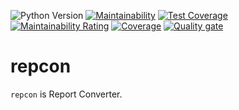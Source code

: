 ![Python Version][python_version]
[![Maintainability][cc_maint_badge]][cc_maint] [![Test Coverage][cc_cov_badge]][cc_cov]
[![Maintainability Rating][sc_maint_badge]](sc_project_maint) [![Coverage][sc_coverage_badge]](sc_project_coverage) [![Quality gate][sc_quality_gate_badge]][sc_project_overview]

[python_version]: https://img.shields.io/badge/python-3.6%20%7C%203.7%20%7C%203.8%20%7C%203.9%20%7C%203.10-blue
[cc_maint_badge]: https://api.codeclimate.com/v1/badges/c13dfea917b777ee090c/maintainability
[cc_maint]: https://codeclimate.com/github/kai2nenobu/repcon/maintainability
[cc_cov_badge]: https://api.codeclimate.com/v1/badges/c13dfea917b777ee090c/test_coverage
[cc_cov]: https://codeclimate.com/github/kai2nenobu/repcon/test_coverage
[sc_maint_badge]: https://sonarcloud.io/api/project_badges/measure?project=kai2nenobu_repcon&metric=sqale_rating
[sc_coverage_badge]: https://sonarcloud.io/api/project_badges/measure?project=kai2nenobu_repcon&metric=coverage
[sc_quality_gate_badge]: https://sonarcloud.io/api/project_badges/quality_gate?project=kai2nenobu_repcon
[sc_project_maint]: https://sonarcloud.io/component_measures?id=kai2nenobu_repcon&metric=Maintainability
[sc_project_coverage]: https://sonarcloud.io/component_measures?id=kai2nenobu_repcon&metric=coverage&view=list
[sc_project_overview]: https://sonarcloud.io/project/overview?id=kai2nenobu_repcon

# repcon

`repcon` is Report Converter.
